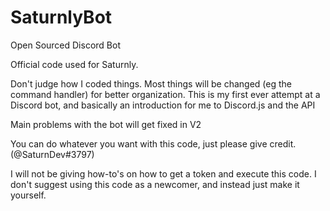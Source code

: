 # SaturnlyBot
Open Sourced Discord Bot


Official code used for Saturnly.

Don't judge how I coded things. Most things will be changed (eg the command handler) for better organization.
This is my first ever attempt at a Discord bot, and basically an introduction for me to Discord.js and the API

Main problems with the bot will get fixed in V2


You can do whatever you want with this code, just please give credit. (@SaturnDev#3797)

I will not be giving how-to's on how to get a token and execute this code.
I don't suggest using this code as a newcomer, and instead just make it yourself.
